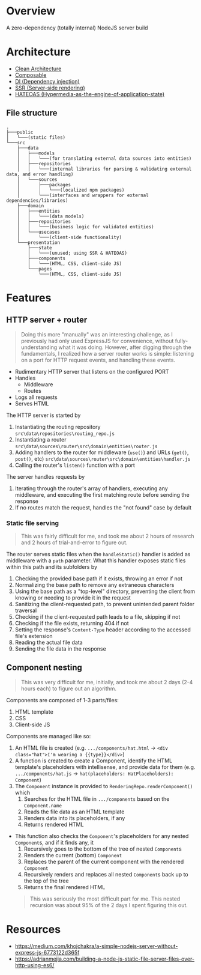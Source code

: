 # Overview

A zero-dependency (totally internal) NodeJS server build

# Architecture

- [Clean Architecture](https://blog.cleancoder.com/uncle-bob/2012/08/13/the-clean-architecture.html)
- [Composable](https://www.storyblok.com/mp/composable-architecture)
- [DI (Dependency injection)](https://www.jamesshore.com/v2/blog/2006/dependency-injection-demystified)
- [SSR (Server-side rendering)](https://developer.mozilla.org/en-US/docs/Glossary/SSR)
- [HATEOAS (Hypermedia-as-the-engine-of-application-state)](https://htmx.org/essays/hateoas/)

## File structure

```
.
├───public
│   └───(static files)
└───src
    ├───data
    │   ├───models
    │   │   └───(for translating external data sources into entities)
    │   ├───repositories
    │   │   └───(internal libraries for parsing & validating external data, and error handling)
    │   └───sources
    │       ├───packages
    │       │   └───(localized npm packages)
    │       └───(interfaces and wrappers for external dependencies/libraries)
    ├───domain
    │   ├───entities
    │   │   └───(data models)
    │   ├───repositories
    │   │   └───(business logic for validated entities)
    │   └───usecases
    │       └───(client-side functionality)
    └───presentation
        ├───state
        │   └───(unused; using SSR & HATEOAS)
        ├───components
        │   └───(HTML, CSS, client-side JS)
        └───pages
            └───(HTML, CSS, client-side JS)
```

# Features

## HTTP server + router

> Doing this more "manually" was an interesting challenge, as I previously had only used ExpressJS for convenience, without fully-understanding what it was doing. However, after digging through the fundamentals, I realized how a server router works is simple: listening on a port for HTTP request events, and handling these events.

- Rudimentary HTTP server that listens on the configured PORT
- Handles
  - Middleware
  - Routes
- Logs all requests
- Serves HTML

The HTTP server is started by

1. Instantiating the routing repository `src\data\repositories\routing_repo.js`
2. Instantiating a router `src\data\sources\router\src\domain\entities\router.js`
3. Adding handlers to the router for middleware (`use()`) and URLs (`get()`, `post()`, etc) `src\data\sources\router\src\domain\entities\handler.js`
4. Calling the router's `listen()` function with a port

The server handles requests by

1. Iterating through the router's array of handlers, executing any middleware, and executing the first matching route before sending the response
2. If no routes match the request, handles the "not found" case by default

### Static file serving

> This was fairly difficult for me, and took me about 2 hours of research and 2 hours of trial-and-error to figure out.

The router serves static files when the `handleStatic()` handler is added as middleware with a `path` parameter. What this handler exposes static files within this path and its subfolders by

1. Checking the provided base path if it exists, throwing an error if not
2. Normalizing the base path to remove any extraneous characters
3. Using the base path as a "top-level" directory, preventing the client from knowing or needing to provide it in the request
4. Sanitizing the client-requested path, to prevent unintended parent folder traversal
5. Checking if the client-requested path leads to a file, skipping if not
6. Checking if the file exists, returning 404 if not
7. Setting the response's `Content-Type` header according to the accessed file's extension
8. Reading the actual file data
9. Sending the file data in the response

## Component nesting

> This was very difficult for me, initially, and took me about 2 days (2-4 hours each) to figure out an algorithm.

Components are composed of 1-3 parts/files:
1. HTML template
2. CSS
3. Client-side JS

Components are managed like so:
1. An HTML file is created (e.g. `.../components/hat.html` -> `<div class="hat">I'm wearing a {{type}}</div>`)
2. A function is created to create a Component, identify the HTML template's placeholders with intellisense, and provide data for them (e.g. `.../components/hat.js` -> `hat(placeholders: HatPlaceholders): Component`)
3. The `Component` instance is provided to `RenderingRepo.renderComponent()` which
   1. Searches for the HTML file in `.../components` based on the `Component.name`
   2. Reads the file data as an HTML template
   4. Renders data into its placeholders, if any
   5. Returns rendered HTML
- This function also checks the `Component`'s placeholders for any nested `Component`s, and if it finds any, it
   1. Recursively goes to the bottom of the tree of nested `Component`s
   2. Renders the current (bottom) `Component`
   3. Replaces the parent of the current component with the rendered `Component`
   4. Recursively renders and replaces all nested `Component`s back up to the top of the tree
   5. Returns the final rendered HTML
   > This was seriously the most difficult part for me. This nested recursion was about 95% of the 2 days I spent figuring this out.

# Resources

- https://medium.com/khojchakra/a-simple-nodejs-server-without-express-js-6773122d365f
- https://adrianmejia.com/building-a-node-js-static-file-server-files-over-http-using-es6/
